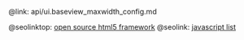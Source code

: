 @link: api/ui.baseview_maxwidth_config.md

@seolinktop: [open source html5 framework](https://webix.com)
@seolink: [javascript list](https://webix.com/widget/list/)